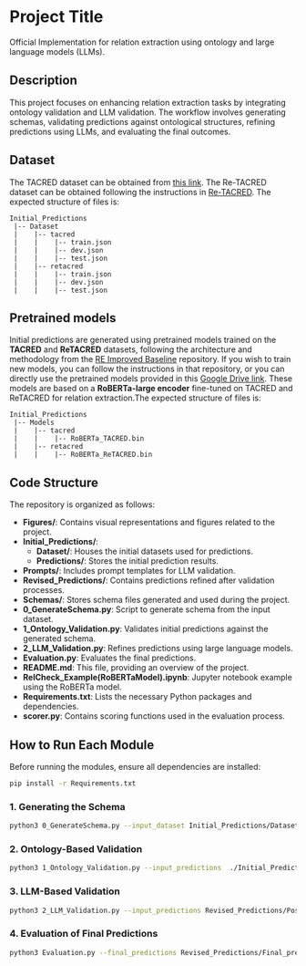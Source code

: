 # Project Title

Official Implementation for relation extraction using ontology and large language models (LLMs).

## Description

This project focuses on enhancing relation extraction tasks by integrating ontology validation and LLM validation. The workflow involves generating schemas, validating predictions against ontological structures, refining predictions using LLMs, and evaluating the final outcomes.

## Dataset

The TACRED dataset can be obtained from [this link](https://nlp.stanford.edu/projects/tacred/). The Re-TACRED dataset can be obtained following the instructions in [Re-TACRED](https://github.com/gstoica27/Re-TACRED). The expected structure of files is:
```
Initial_Predictions
 |-- Dataset
 |    |-- tacred
 |    |    |-- train.json        
 |    |    |-- dev.json
 |    |    |-- test.json
 |    |-- retacred
 |    |    |-- train.json        
 |    |    |-- dev.json
 |    |    |-- test.json
```


## Pretrained models 

Initial predictions are generated using pretrained models trained on the **TACRED** and **ReTACRED** datasets, following the architecture and methodology from the [RE Improved Baseline](https://github.com/wzhouad/RE_improved_baseline) repository. If you wish to train new models, you can follow the instructions in that repository, or you can directly use the pretrained models provided in this [Google Drive link](https://github.com/wzhouad/RE_improved_baseline). These models are based on a **RoBERTa-large encoder** fine-tuned on TACRED and ReTACRED for relation extraction.The expected structure of files is:
```
Initial_Predictions
 |-- Models
 |    |-- tacred
 |    |    |-- RoBERTa_TACRED.bin        
 |    |-- retacred
 |    |    |-- RoBERTa_ReTACRED.bin       
```

## Code Structure

The repository is organized as follows:

- **Figures/**: Contains visual representations and figures related to the project.
- **Initial_Predictions/**:
  - **Dataset/**: Houses the initial datasets used for predictions.
  - **Predictions/**: Stores the initial prediction results.
- **Prompts/**: Includes prompt templates for LLM validation.
- **Revised_Predictions/**: Contains predictions refined after validation processes.
- **Schemas/**: Stores schema files generated and used during the project.
- **0_GenerateSchema.py**: Script to generate schema from the input dataset.
- **1_Ontology_Validation.py**: Validates initial predictions against the generated schema.
- **2_LLM_Validation.py**: Refines predictions using large language models.
- **Evaluation.py**: Evaluates the final predictions.
- **README.md**: This file, providing an overview of the project.
- **RelCheck_Example(RoBERTaModel).ipynb**: Jupyter notebook example using the RoBERTa model.
- **Requirements.txt**: Lists the necessary Python packages and dependencies.
- **scorer.py**: Contains scoring functions used in the evaluation process.

## How to Run Each Module

Before running the modules, ensure all dependencies are installed:

```bash
pip install -r Requirements.txt
```

### 1. Generating the Schema

```bash
python3 0_GenerateSchema.py --input_dataset Initial_Predictions/Dataset/ReTACRED/train.json --output_schema Schemas/ReTACRED_Schema.json
```

### 2. Ontology-Based Validation

```bash
python3 1_Ontology_Validation.py --input_predictions  ./Initial_Predictions/Predictions/Initial_predictions.csv                                  --ontology_schema Schemas/ReTACRED_Schema.json                                  --threshold 1                                  --output_validated  ./Revised_Predictions/Post-Ontology_Predictions.csv
```

### 3. LLM-Based Validation

```bash
python3 2_LLM_Validation.py --input_predictions Revised_Predictions/Post-Ontology_Predictions.csv                             --ontology_schema Schemas/ReTACRED_Schema.json                             --relations_spans Schemas/ReTACRED_Spans.json                             --prompt Prompts/qa4re_without_types.txt                             --api_key API_KEY.json                             --model gpt-4o                             --threshold 0.8                             --output_predictions Revised_Predictions/Final_predictions.csv
```

### 4. Evaluation of Final Predictions

```bash
python3 Evaluation.py --final_predictions Revised_Predictions/Final_predictions.csv
```



